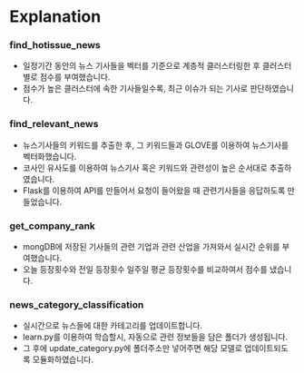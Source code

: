 # Explanation

### find_hotissue_news
- 일정기간 동안의 뉴스 기사들을 벡터를 기준으로 계층적 클러스터링한 후 클러스터별로 점수를 부여했습니다.
- 점수가 높은 클러스터에 속한 기사들일수록, 최근 이슈가 되는 기사로 판단하였습니다.

### find_relevant_news
- 뉴스기사들의 키워드를 추출한 후, 그 키워드들과 GLOVE를 이용하여 뉴스기사를 벡터화했습니다.
- 코사인 유사도를 이용하여 뉴스기사 혹은 키워드와 관련성이 높은 순서대로 추출하였습니다.
- Flask를 이용하여 API를 만들어서 요청이 들어왔을 때 관련기사들을 응답하도록 만들었습니다. 

### get_company_rank
- mongDB에 저장된 기사들의 관련 기업과 관련 산업을 가져와서 실시간 순위를 부여했습니다.
- 오늘 등장횟수와 전일 등장횟수 일주일 평균 등장횟수를 비교하여서 점수를 냈습니다.

### news_category_classification
- 실시간으로 뉴스들에 대한 카테고리를 업데이트합니다.
-  learn.py를 이용하여 학습할시, 자동으로 관련 정보들을 담은 폴더가 생성됩니다.
-  그 후에 update_category.py에 폴더주소만 넣어주면 해당 모델로 업데이트되도록 모듈화하였습니다.

